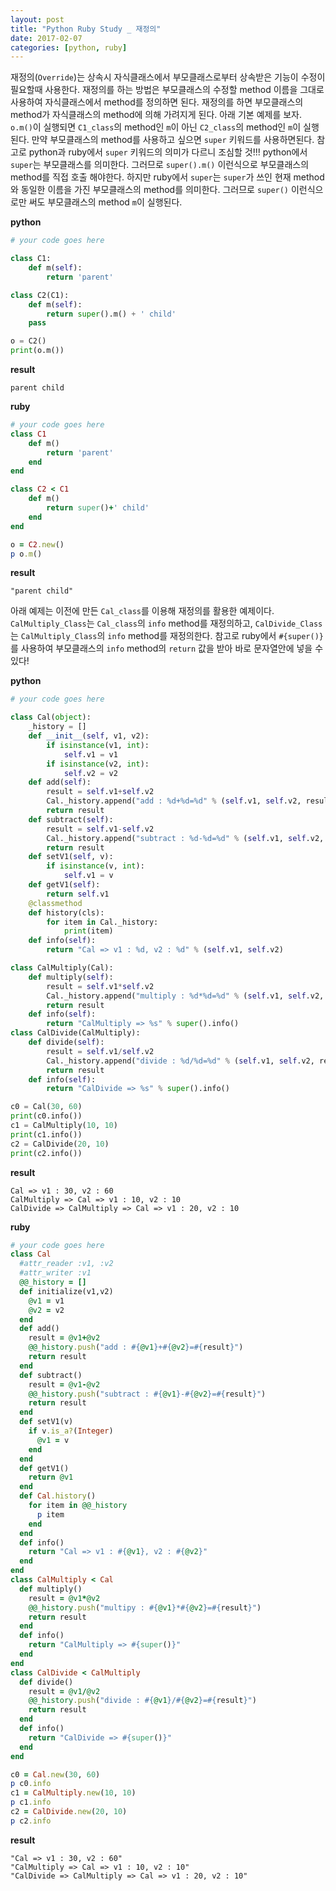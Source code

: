 ```yaml
---
layout: post
title: "Python Ruby Study _ 재정의"
date: 2017-02-07
categories: [python, ruby]
---
```


재정의(`Override`)는 상속시 자식클래스에서 부모클래스로부터 상속받은 기능이 수정이
필요할때 사용한다. 재정의를 하는 방법은 부모클래스의 수정할 method 이름을 그대로
사용하여 자식클래스에서 method를 정의하면 된다. 재정의를 하면 부모클래스의 method가
자식클래스의 method에 의해 가려지게 된다. 아래 기본 예제를 보자. `o.m()`이 실행되면
`C1_class`의 method인 `m`이 아닌 `C2_class`의 method인 `m`이 실행된다. 만약 부모클래스의
method를 사용하고 싶으면 `super` 키워드를 사용하면된다. 참고로 python과 ruby에서 `super`
키워드의 의미가 다르니 조심할 것!!! python에서 `super`는 부모클래스를 의미한다. 그러므로
`super().m()` 이런식으로 부모클래스의 method를 직접 호출 해야한다. 하지만 ruby에서
`super`는 `super`가 쓰인 현재 method와 동일한 이름을 가진 부모클래스의 method를 의미한다.
그러므로 `super()` 이런식으로만 써도 부모클래스의 method `m`이 실행된다.

**python**

```python
# your code goes here

class C1:
	def m(self):
		return 'parent'

class C2(C1):
	def m(self):
		return super().m() + ' child'
	pass

o = C2()
print(o.m())
```

**result**

```
parent child
```

**ruby**

```ruby
# your code goes here
class C1
	def m()
		return 'parent'
	end
end

class C2 < C1
	def m()
		return super()+' child'
	end
end

o = C2.new()
p o.m()
```

**result**

```
"parent child"
```

아래 예제는 이전에 만든 `Cal_class`를 이용해 재정의를 활용한 예제이다. `CalMultiply_Class`는 `Cal_class`의 `info` method를 재정의하고, `CalDivide_Class`는
`CalMultiply_Class`의 `info` method를 재정의한다. 참고로 ruby에서 `#{super()}`를
사용하여 부모클래스의 `info` method의 `return` 값을 받아 바로 문자열안에 넣을 수 있다!

**python**

```python
# your code goes here

class Cal(object):
    _history = []
    def __init__(self, v1, v2):
        if isinstance(v1, int):
            self.v1 = v1
        if isinstance(v2, int):
            self.v2 = v2
    def add(self):
        result = self.v1+self.v2
        Cal._history.append("add : %d+%d=%d" % (self.v1, self.v2, result))
        return result
    def subtract(self):
        result = self.v1-self.v2
        Cal._history.append("subtract : %d-%d=%d" % (self.v1, self.v2, result))
        return result
    def setV1(self, v):
        if isinstance(v, int):
            self.v1 = v
    def getV1(self):
        return self.v1
    @classmethod
    def history(cls):
        for item in Cal._history:
            print(item)
    def info(self):
    	return "Cal => v1 : %d, v2 : %d" % (self.v1, self.v2)

class CalMultiply(Cal):
    def multiply(self):
        result = self.v1*self.v2
        Cal._history.append("multiply : %d*%d=%d" % (self.v1, self.v2, result))
        return result
    def info(self):
        return "CalMultiply => %s" % super().info()
class CalDivide(CalMultiply):
    def divide(self):
        result = self.v1/self.v2
        Cal._history.append("divide : %d/%d=%d" % (self.v1, self.v2, result))
        return result
    def info(self):
        return "CalDivide => %s" % super().info()  	

c0 = Cal(30, 60)
print(c0.info())
c1 = CalMultiply(10, 10)
print(c1.info())
c2 = CalDivide(20, 10)
print(c2.info())
```

**result**

```
Cal => v1 : 30, v2 : 60
CalMultiply => Cal => v1 : 10, v2 : 10
CalDivide => CalMultiply => Cal => v1 : 20, v2 : 10
```

**ruby**

```ruby
# your code goes here
class Cal
  #attr_reader :v1, :v2
  #attr_writer :v1
  @@_history = []
  def initialize(v1,v2)
    @v1 = v1
    @v2 = v2
  end
  def add()
    result = @v1+@v2
    @@_history.push("add : #{@v1}+#{@v2}=#{result}")
    return result
  end
  def subtract()
    result = @v1-@v2
    @@_history.push("subtract : #{@v1}-#{@v2}=#{result}")
    return result
  end
  def setV1(v)
    if v.is_a?(Integer)
      @v1 = v
    end
  end
  def getV1()
    return @v1
  end
  def Cal.history()
    for item in @@_history
      p item
    end
  end
  def info()
    return "Cal => v1 : #{@v1}, v2 : #{@v2}"
  end
end
class CalMultiply < Cal
  def multiply()
    result = @v1*@v2
    @@_history.push("multipy : #{@v1}*#{@v2}=#{result}")
    return result
  end
  def info()
    return "CalMultiply => #{super()}"
  end
end
class CalDivide < CalMultiply
  def divide()
    result = @v1/@v2
    @@_history.push("divide : #{@v1}/#{@v2}=#{result}")
    return result
  end
  def info()
    return "CalDivide => #{super()}"
  end
end

c0 = Cal.new(30, 60)
p c0.info
c1 = CalMultiply.new(10, 10)
p c1.info
c2 = CalDivide.new(20, 10)
p c2.info
```

**result**

```
"Cal => v1 : 30, v2 : 60"
"CalMultiply => Cal => v1 : 10, v2 : 10"
"CalDivide => CalMultiply => Cal => v1 : 20, v2 : 10"
```
